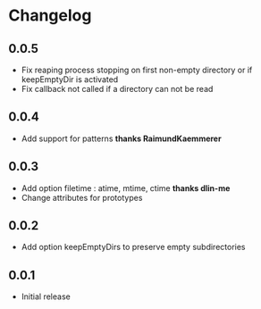 # Changelog

## 0.0.5
- Fix reaping process stopping on first non-empty directory or if keepEmptyDir is activated
- Fix callback not called if a directory can not be read

## 0.0.4
- Add support for patterns **thanks RaimundKaemmerer**

## 0.0.3
- Add option filetime : atime, mtime, ctime **thanks dlin-me**
- Change attributes for prototypes

## 0.0.2
- Add option keepEmptyDirs to preserve empty subdirectories

## 0.0.1
- Initial release

